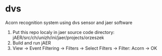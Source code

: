 # dvs
Acorn recognition system using dvs sensor and jaer software

1. Put this repo localy in jaer source code directory:
	jAER/src/ch/unizh/ini/jaer/projects/orzeszek
2. Build and run jAER
3. View -> Event Filtering -> Filters -> Select Filters -> Filter: Acorn -> OK